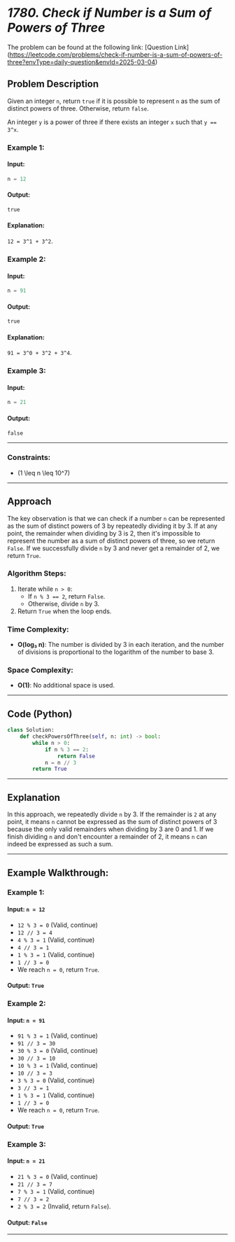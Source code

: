 # *1780. Check if Number is a Sum of Powers of Three*

The problem can be found at the following link: [Question Link] (https://leetcode.com/problems/check-if-number-is-a-sum-of-powers-of-three?envType=daily-question&envId=2025-03-04)
## **Problem Description**

Given an integer `n`, return `true` if it is possible to represent `n` as the sum of distinct powers of three. Otherwise, return `false`.

An integer `y` is a power of three if there exists an integer `x` such that `y == 3^x`.

### **Example 1:**

#### **Input:**
```python
n = 12
```

#### Output:
```python
true
```

#### Explanation:
`12 = 3^1 + 3^2`.

### Example 2:

#### Input:
```python
n = 91
```

#### Output:
```python
true
```

#### Explanation:
`91 = 3^0 + 3^2 + 3^4`.

### Example 3:

#### Input:
```python
n = 21
```

#### Output:
```python
false
```

---

### Constraints:
- \(1 \leq n \leq 10^7\)

---

## Approach

The key observation is that we can check if a number `n` can be represented as the sum of distinct powers of 3 by repeatedly dividing it by 3. If at any point, the remainder when dividing by 3 is 2, then it's impossible to represent the number as a sum of distinct powers of three, so we return `False`. If we successfully divide `n` by 3 and never get a remainder of 2, we return `True`.

### Algorithm Steps:
1. Iterate while `n > 0`:
   - If `n % 3 == 2`, return `False`.
   - Otherwise, divide `n` by 3.
2. Return `True` when the loop ends.

### Time Complexity:
- **O(log₃ n)**: The number is divided by 3 in each iteration, and the number of divisions is proportional to the logarithm of the number to base 3.

### Space Complexity:
- **O(1)**: No additional space is used.

---

## Code (Python)

```python
class Solution:
    def checkPowersOfThree(self, n: int) -> bool:
        while n > 0:
            if n % 3 == 2:
                return False
            n = n // 3
        return True
```

---

## Explanation

In this approach, we repeatedly divide `n` by 3. If the remainder is `2` at any point, it means `n` cannot be expressed as the sum of distinct powers of 3 because the only valid remainders when dividing by 3 are 0 and 1. If we finish dividing `n` and don't encounter a remainder of 2, it means `n` can indeed be expressed as such a sum.

---

## Example Walkthrough:

### Example 1:
#### Input: `n = 12`

- `12 % 3 = 0` (Valid, continue)
- `12 // 3 = 4`
- `4 % 3 = 1` (Valid, continue)
- `4 // 3 = 1`
- `1 % 3 = 1` (Valid, continue)
- `1 // 3 = 0`
- We reach `n = 0`, return `True`.

#### Output: `True`

### Example 2:
#### Input: `n = 91`

- `91 % 3 = 1` (Valid, continue)
- `91 // 3 = 30`
- `30 % 3 = 0` (Valid, continue)
- `30 // 3 = 10`
- `10 % 3 = 1` (Valid, continue)
- `10 // 3 = 3`
- `3 % 3 = 0` (Valid, continue)
- `3 // 3 = 1`
- `1 % 3 = 1` (Valid, continue)
- `1 // 3 = 0`
- We reach `n = 0`, return `True`.

#### Output: `True`

### Example 3:
#### Input: `n = 21`

- `21 % 3 = 0` (Valid, continue)
- `21 // 3 = 7`
- `7 % 3 = 1` (Valid, continue)
- `7 // 3 = 2`
- `2 % 3 = 2` (Invalid, return `False`).

#### Output: `False`

---

